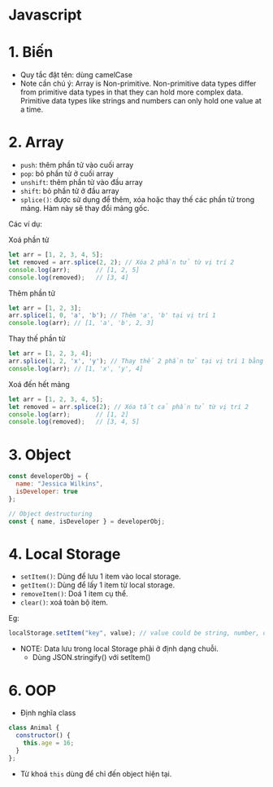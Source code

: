 # Javascript
# 1. Biến
 - Quy tắc đặt tên: dùng camelCase
 - Note cần chú ý:
Array is Non-primitive.
Non-primitive data types differ from primitive data types in that they can hold more complex data. Primitive data types like strings and numbers can only hold one value at a time.
# 2. Array
 - `push`: thêm phần tử vào cuối array
 - `pop`: bỏ phần tử ở cuối array
 - `unshift`: thêm phần tử vào đầu array
 - `shift`: bỏ phần tử ở đầu array
 - `splice()`: được sử dụng để thêm, xóa hoặc thay thế các phần tử trong mảng. Hàm này sẽ thay đổi mảng gốc.

Các ví dụ:

Xoá phần tử
```javascript
let arr = [1, 2, 3, 4, 5];
let removed = arr.splice(2, 2); // Xóa 2 phần tử từ vị trí 2
console.log(arr);       // [1, 2, 5]
console.log(removed);   // [3, 4]
```
Thêm phần tử
```javascript
let arr = [1, 2, 3];
arr.splice(1, 0, 'a', 'b'); // Thêm 'a', 'b' tại vị trí 1
console.log(arr); // [1, 'a', 'b', 2, 3]
```
Thay thế phần tử
```javascript
let arr = [1, 2, 3, 4];
arr.splice(1, 2, 'x', 'y'); // Thay thế 2 phần tử tại vị trí 1 bằng 'x', 'y'
console.log(arr); // [1, 'x', 'y', 4]
```
Xoá đến hết mảng
```javascript
let arr = [1, 2, 3, 4, 5];
let removed = arr.splice(2); // Xóa tất cả phần tử từ vị trí 2
console.log(arr);       // [1, 2]
console.log(removed);   // [3, 4, 5]
```

# 3. Object
  ```javascript
  const developerObj = {
    name: "Jessica Wilkins",
    isDeveloper: true
  };

  // Object destructuring
  const { name, isDeveloper } = developerObj;
  ```
# 4. Local Storage
- `setItem()`: Dùng để lưu 1 item vào local storage.
- `getItem()`: Dùng để lấy 1 item từ local storage.
- `removeItem()`: Doá 1 item cụ thể.
- `clear()`: xoá toàn bộ item.

Eg:
```javascript
localStorage.setItem("key", value); // value could be string, number, or any other data type
```
- NOTE: Data lưu trong local Storage phải ở định dạng chuỗi.
  - Dùng JSON.stringify() với setItem()

# 6. OOP

- Định nghĩa class

```javascript
class Animal {
  constructor() {
    this.age = 16;
  }
};
```
- Từ khoá `this` dùng để chỉ đến object hiện tại.
